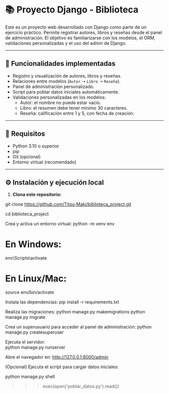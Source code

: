 # 📚 Proyecto Django - Biblioteca

Este es un proyecto web desarrollado con Django como parte de un ejercicio práctico. Permite registrar autores, libros y reseñas desde el panel de administración. El objetivo es familiarizarse con los modelos, el ORM, validaciones personalizadas y el uso del admin de Django.

---

## 🚀 Funcionalidades implementadas

- Registro y visualización de autores, libros y reseñas.
- Relaciones entre modelos (`Autor` ➝ `Libro` ➝ `Reseña`).
- Panel de administración personalizado.
- Script para poblar datos iniciales automáticamente.
- Validaciones personalizadas en los modelos:
  - Autor: el nombre no puede estar vacío.
  - Libro: el resumen debe tener mínimo 30 caracteres.
  - Reseña: calificación entre 1 y 5, con fecha de creación.

---

## 🧰 Requisitos

- Python 3.10 o superior
- pip
- Git (opcional)
- Entorno virtual (recomendado)

---

## ⚙️ Instalación y ejecución local

1. **Clona este repositorio:**

git clone https://github.com/Titsu-Maki/biblioteca_project.git

cd biblioteca_project


Crea y activa un entorno virtual:
python -m venv env


# En Windows:
env\Scripts\activate
# En Linux/Mac:
source env/bin/activate


Instala las dependencias:
pip install -r requirements.txt


Realiza las migraciones: 
python manage.py makemigrations
python manage.py migrate


Crea un superusuario para acceder al panel de administración:
python manage.py createsuperuser


Ejecuta el servidor:  
python manage.py runserver


Abre el navegador en:
http://127.0.0.1:8000/admin


(Opcional) Ejecuta el script para cargar datos iniciales:

python manage.py shell
>>> exec(open('poblar_datos.py').read())
